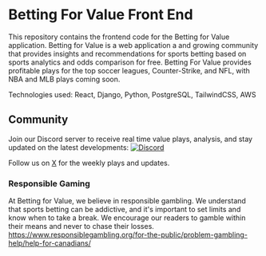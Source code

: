 # Betting For Value Front End

This repository contains the frontend code for the Betting for Value application. Betting for Value is a web application a and growing community that provides insights and recommendations for sports betting based on sports analytics and odds comparison for free. Betting For Value provides profitable plays for the top soccer leagues, Counter-Strike, and NFL, with NBA and MLB plays coming soon.

Technologies used: React, Django, Python, PostgreSQL, TailwindCSS, AWS

## Community

Join our Discord server to receive real time value plays, analysis, and stay updated on the latest developments: [![Discord](https://img.shields.io/discord/1043515857055273051?color=7289da&label=Discord&logo=discord&logoColor=ffffff&style=flat-square)](https://discord.gg/sPqG5Qkt)

Follow us on [X](https://twitter.com/Betting_4_Value) for the weekly plays and updates.

### Responsible Gaming
At Betting for Value, we believe in responsible gambling. We understand that sports betting can be addictive, and it's important to set limits and know when to take a break. We encourage our readers to gamble within their means and never to chase their losses.
https://www.responsiblegambling.org/for-the-public/problem-gambling-help/help-for-canadians/
